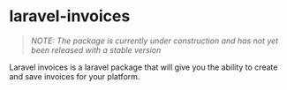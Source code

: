 # laravel-invoices

> *NOTE: The package is currently under construction and has not yet been released with a stable version*

Laravel invoices is a laravel package that will give you the ability to create and save invoices for your platform.
